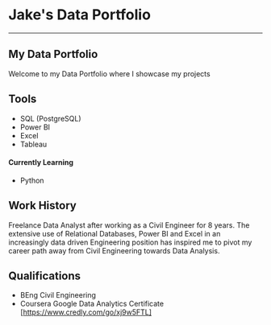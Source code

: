 # Jake's Data Portfolio 
---
## My Data Portfolio
Welcome to my Data Portfolio where I showcase my projects

## Tools
- SQL (PostgreSQL)
- Power BI
- Excel
- Tableau
#### Currently Learning
- Python

## Work History
Freelance Data Analyst after working as a Civil Engineer for 8 years. The extensive use of Relational Databases, Power BI and Excel in an increasingly data driven Engineering position has inspired me to pivot my career path away from Civil Engineering towards Data Analysis.

## Qualifications
- BEng Civil Engineering
- Coursera Google Data Analytics Certificate [https://www.credly.com/go/xj9w5FTL]

